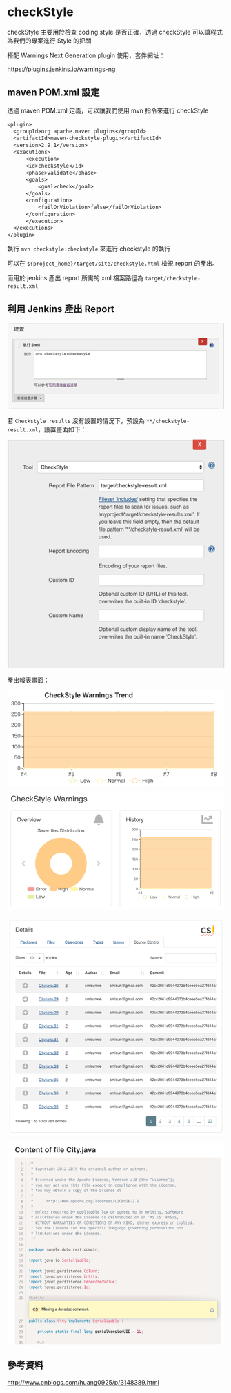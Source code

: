 # checkStyle

checkStyle 主要用於檢查 coding style 是否正確，透過 checkStyle 可以讓程式為我們的專案進行 Style 的把關

搭配 Warnings Next Generation plugin 使用，套件網址：

https://plugins.jenkins.io/warnings-ng

## maven POM.xml 設定

透過 maven POM.xml 定義，可以讓我們使用 mvn 指令來進行 checkStyle

```
<plugin>
  <groupId>org.apache.maven.plugins</groupId>
  <artifactId>maven-checkstyle-plugin</artifactId>
  <version>2.9.1</version>
  <executions>
      <execution>
      <id>checkstyle</id>
      <phase>validate</phase>
      <goals>
          <goal>check</goal>
      </goals>
      <configuration>
          <failOnViolation>false</failOnViolation>
      </configuration>
      </execution>
  </executions>
</plugin>
```

執行 `mvn checkstyle:checkstyle` 來進行 checkstyle 的執行

可以在 `${project_home}/target/site/checkstyle.html` 檢視 report 的產出。

而用於 jenkins 產出 report 所需的 xml 檔案路徑為 `target/checkstyle-result.xml`

## 利用 Jenkins 產出 Report

![](assets/2019-02-22-14-41-41.png)

若 `Checkstyle results` 沒有設置的情況下，預設為 `**/checkstyle-result.xml`，設置畫面如下：

![](assets/2019-02-22-14-45-26.png)

產出報表畫面：

![](assets/2019-02-22-14-46-23.png)

![](assets/2019-02-22-14-46-41.png)

![](assets/2019-02-22-14-46-55.png)

![](assets/2019-02-22-14-47-17.png)

## 參考資料

<http://www.cnblogs.com/huang0925/p/3148389.html>
